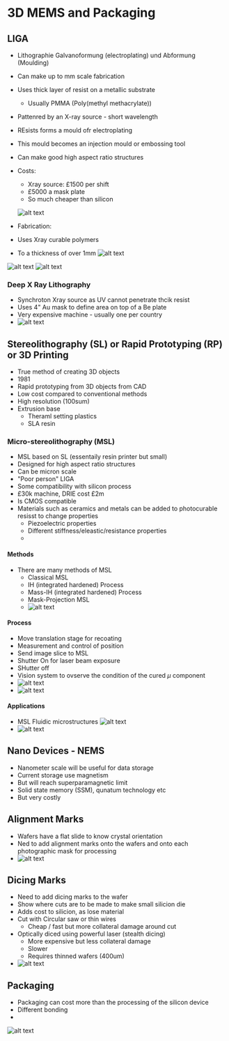 # 3D MEMS and Packaging

## LIGA
- Lithographie Galvanoformung (electroplating) und Abformung (Moulding) 
- Can make up to mm scale fabrication
- Uses thick layer of resist on a metallic substrate
  - Usually PMMA (Poly(methyl methacrylate))
- Pattenred by an X-ray source - short wavelength
- REsists forms a mould ofr electroplating
- This mould becomes an injection mould or embossing tool
- Can make good high aspect ratio structures
- Costs:    
  - Xray source: £1500 per shift
  - £5000 a mask plate
  - So much cheaper than silicon
  
  ![alt text](imgs/3d_mems_and_packaging/image.png)
- Fabrication:
- Uses Xray curable polymers
- To a thickness of over 1mm 
![alt text](imgs/3d_mems_and_packaging/image-2.png)

![alt text](imgs/3d_mems_and_packaging/image-3.png)
![alt text](imgs/3d_mems_and_packaging/image-4.png)

### Deep X Ray Lithography
- Synchroton Xray source as UV cannot penetrate thcik resist
- Uses 4" Au mask to define area on top of a Be plate
- Very expensive machine - usually one per country
- ![alt text](imgs/3d_mems_and_packaging/image-1.png)


## Stereolithography (SL) or Rapid Prototyping (RP) or 3D Printing
- True method of creating 3D objects
- 1981
- Rapid prototyping from 3D objects from CAD
- Low cost compared to conventional methods
- High resolution (100sum)
- Extrusion base
  - Theraml setting plastics
  - SLA resin

### Micro-stereolithography (MSL)
- MSL based on SL (essentaily resin printer but small)
- Designed for high aspect ratio structures
- Can be micron scale
- "Poor person" LIGA
- Some compatibility with silicon process
- £30k machine, DRIE cost £2m
- Is CMOS compatible
- Materials such as ceramics and metals can be added to photocurable resisst to change properties
  - Piezoelectric properties
  - Different stiffness/eleastic/resistance properties
  -   
#### Methods
- There are many methods of MSL
  - Classical MSL
  - IH (integrated hardened) Process
  - Mass-IH (integrated hardened) Process
  - Mask-Projection MSL
  - ![alt text](imgs/3d_mems_and_packaging/image-5.png)

#### Process
- Move translation stage for recoating
- Measurement and control of position
- Send image slice to MSL
- Shutter On for laser beam exposure
- SHutter off 
- Vision system to ovserve the condition of the cured $\mu$ component
- ![alt text](imgs/3d_mems_and_packaging/image-6.png)
- ![alt text](imgs/3d_mems_and_packaging/image-7.png)

#### Applications
- MSL Fluidic microstructures 
![alt text](imgs/3d_mems_and_packaging/image-8.png)
- ![alt text](imgs/3d_mems_and_packaging/image-9.png)

## Nano Devices - NEMS
- Nanometer scale will be useful for data storage
- Current storage use magnetism
- But will reach superparamagnetic limit
- Solid state memory (SSM), qunatum technology etc
- But very costly


## Alignment Marks
- Wafers have a flat slide to know crystal orientation
- Ned to add alignment marks onto the wafers and onto each photographic mask for processing
- ![alt text](imgs/3d_mems_and_packaging/image-10.png)

## Dicing Marks
- Need to add dicing marks to the wafer
- Show where cuts are to be made to make small silicion die
- Adds cost to silicion, as lose material
- Cut with Circular saw or thin wires
  - Cheap / fast but more collateral damage around cut
- Optically diced using powerful laser (stealth dicing)
  - More expensive but less collateral damage
  - Slower
  - Requires thinned wafers (400um)  
- ![alt text](imgs/3d_mems_and_packaging/image-11.png)

## Packaging
- Packaging can cost more than the processing of the silicon device
- Different bonding
- 
![alt text](imgs/3d_mems_and_packaging/image-12.png)